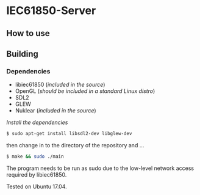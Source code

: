 # IEC61850-Server

## How to use


## Building
### Dependencies
- libiec61850 (_included in the source_)
- OpenGL (_should be included in a standard Linux distro_)
- SDL2
- GLEW
- Nuklear (_included in the source_)

*Install the dependencies*
```bash  
$ sudo apt-get install libsdl2-dev libglew-dev
```
then change in to the directory of the repository and ...
```bash  
$ make && sudo ./main
```
The program needs to be run as sudo due to the low-level network access required
by libiec61850.

Tested on Ubuntu 17.04.
